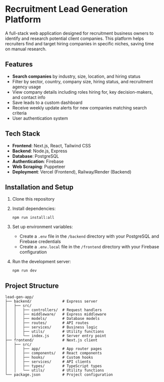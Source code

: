 # Recruitment Lead Generation Platform

A full-stack web application designed for recruitment business owners to identify and research potential client companies. This platform helps recruiters find and target hiring companies in specific niches, saving time on manual research.

## Features

- **Search companies** by industry, size, location, and hiring status
- Filter by sector, country, company size, hiring status, and recruitment agency usage
- View company details including roles hiring for, key decision-makers, and contact info
- Save leads to a custom dashboard
- Receive weekly update alerts for new companies matching search criteria
- User authentication system

## Tech Stack

- **Frontend**: Next.js, React, Tailwind CSS
- **Backend**: Node.js, Express
- **Database**: PostgreSQL
- **Authentication**: Firebase
- **Web Scraping**: Puppeteer
- **Deployment**: Vercel (Frontend), Railway/Render (Backend)

## Installation and Setup

1. Clone this repository
2. Install dependencies:
   ```
   npm run install:all
   ```
3. Set up environment variables:
   - Create a `.env` file in the `/backend` directory with your PostgreSQL and Firebase credentials
   - Create a `.env.local` file in the `/frontend` directory with your Firebase configuration

4. Run the development server:
   ```
   npm run dev
   ```

## Project Structure

```
lead-gen-app/
├── backend/              # Express server
│   ├── src/
│   │   ├── controllers/  # Request handlers
│   │   ├── middleware/   # Express middleware
│   │   ├── models/       # Database models
│   │   ├── routes/       # API routes
│   │   ├── services/     # Business logic
│   │   ├── utils/        # Utility functions
│   │   └── index.js      # Server entry point
├── frontend/             # Next.js client
│   ├── src/
│   │   ├── app/          # App router pages
│   │   ├── components/   # React components
│   │   ├── hooks/        # Custom hooks
│   │   ├── services/     # API clients
│   │   ├── types/        # TypeScript types
│   │   └── utils/        # Utility functions
└── package.json          # Project configuration
``` 